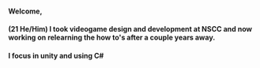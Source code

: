 #### Welcome,
#### (21 He/Him) I took videogame design and development at NSCC and now working on relearning the how to's after a couple years away. 
#### I focus in unity and using C#

<!--
**GamesByRobert/GamesByRobert** is a ✨ _special_ ✨ repository because its `README.md` (this file) appears on your GitHub profile.

Here are some ideas to get you started:

- 🔭 I’m currently working on ...
- 🌱 I’m currently learning ...
- 👯 I’m looking to collaborate on ...
- 🤔 I’m looking for help with ...
- 💬 Ask me about ...
- 📫 How to reach me: ...
- 😄 Pronouns: ...
- ⚡ Fun fact: ...
-->
